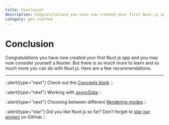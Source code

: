 ```yaml
---
title: Conclusion
description: Congratulations you have now created your first Nuxt.js app and you may now consider yourself a Nuxter. But there is so much more to learn and so much more you can do with Nuxt.js. Here are a few recommendations.
category: get-started
---
```

# Conclusion

Congratulations you have now created your first Nuxt.js app and you may now consider yourself a Nuxter. But there is so much more to learn and so much more you can do with Nuxt.js. Here are a few recommendations.

---

::alert{type="next"}
Check out the [Concepts book](../concepts/views)
::

::alert{type="next"}
Working with [asyncData](/docs/features/data-fetching#async-data)
::

::alert{type="next"}
Choosing between different [Rendering modes](/docs/features/rendering-modes)
::

::alert{type="star"}
Did you like Nuxt.js so far? Don't forget to [star our project](https://github.com/nuxt/nuxt.js) on GitHub
::
